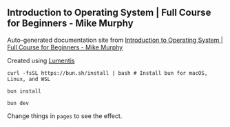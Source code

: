 ## Introduction to Operating System | Full Course for Beginners - Mike Murphy

Auto-generated documentation site from [Introduction to Operating System | Full Course for Beginners - Mike Murphy](https://www.youtube.com/watch?v=dOiA2nNJpc0)

Created using [Lumentis](https://github.com/hrishioa/lumentis)

`curl -fsSL https://bun.sh/install | bash # Install bun for macOS, Linux, and WSL`

`bun install`

`bun dev`

Change things in `pages` to see the effect.
